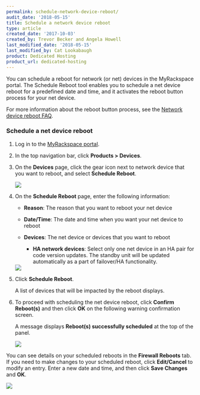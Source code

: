 ```yaml
---
permalink: schedule-network-device-reboot/
audit_date: '2018-05-15'
title: Schedule a network device reboot
type: article
created_date: '2017-10-03'
created_by: Trevor Becker and Angela Howell
last_modified_date: '2018-05-15'
last_modified_by: Cat Lookabaugh
product: Dedicated Hosting
product_url: dedicated-hosting
---
```


You can schedule a reboot for network (or net) devices in the MyRackspace
portal. The Schedule Reboot tool enables you to schedule a net device reboot
for a predefined date and time, and it activates the reboot button process for
your net device.

For more information about the reboot button process, see the [Network device reboot FAQ](https://support.rackspace.com/how-to/network-device-reboot-faq/).

### Schedule a net device reboot

1. Log in to the [MyRackspace portal](https://my.rackspace.com/).

2. In the top navigation bar, click **Products > Devices**.

3. On the **Devices** page, click the gear icon next to network device that you
   want to reboot, and select **Schedule Reboot**.

   <img src="{% asset_path dedicated-hosting/schedule-net-device-reboot/schedule-reboot.png %}" />

4. On the **Schedule Reboot** page, enter the following information:

   - **Reason**: The reason that you want to reboot your net device
   - **Date/Time**: The date and time when you want your net device to reboot
   - **Devices**: The net device or devices that you want to reboot
   
     - **HA network devices**: Select only one net device in an HA pair for code version updates. The standby unit will be updated automatically as a part of failover/HA functionality.

   <img src="{% asset_path dedicated-hosting/schedule-net-device-reboot/enter-reboot-info-rev.png %}" />

5. Click **Schedule Reboot**.

   A list of devices that will be impacted by the reboot displays.

6. To proceed with scheduling the net device reboot, click **Confirm Reboot(s)**
   and then click **OK** on the following warning confirmation screen.

   A message displays **Reboot(s) successfully scheduled** at the top of the panel.

   <img src="{% asset_path dedicated-hosting/schedule-net-device-reboot/notification-message.png %}" />

You can see details on your scheduled reboots in the **Firewall Reboots** tab.
If you need to make changes to your scheduled reboot, click **Edit/Cancel** to
modify an entry. Enter a new date and time, and then click **Save Changes** and
**OK**.

<img src="{% asset_path dedicated-hosting/schedule-net-device-reboot/edit-reboot.png %}" />
